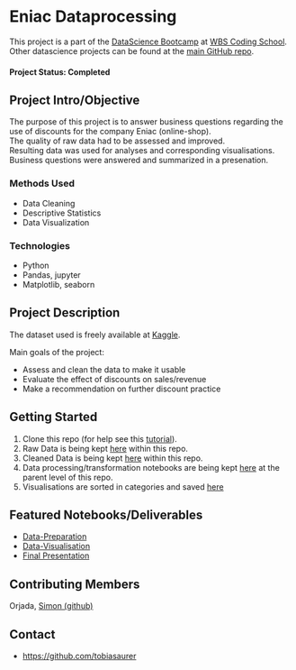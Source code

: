 # Eniac Dataprocessing
This project is a part of the [DataScience Bootcamp](https://www.wbscodingschool.com/data-science-bootcamp/) at [WBS Coding School](https://www.wbscodingschool.com/).  Other datascience projects can be found at the [main GitHub repo](https://github.com/tobiasaurer).

#### Project Status: Completed

## Project Intro/Objective
The purpose of this project is to answer business questions regarding the use of discounts for the company Eniac (online-shop).  
The quality of raw data had to be assessed and improved.  
Resulting data was used for analyses and corresponding visualisations.  
Business questions were answered and summarized in a presenation.

### Methods Used
* Data Cleaning
* Descriptive Statistics
* Data Visualization

### Technologies
* Python
* Pandas, jupyter
* Matplotlib, seaborn

## Project Description
The dataset used is freely available at [Kaggle](https://www.kaggle.com/datasets/olistbr/brazilian-ecommerce).  
  
Main goals of the project:  
* Assess and clean the data to make it usable
* Evaluate the effect of discounts on sales/revenue
* Make a recommendation on further discount practice  

## Getting Started

1. Clone this repo (for help see this [tutorial](https://help.github.com/articles/cloning-a-repository/)).
2. Raw Data is being kept [here](https://github.com/tobiasaurer/python-eniac-dataprocessing/tree/main/raw_data) within this repo. 
3. Cleaned Data is being kept [here](https://github.com/tobiasaurer/python-eniac-dataprocessing/tree/main/cleaned_data) within this repo.
3. Data processing/transformation notebooks are being kept [here](https://github.com/tobiasaurer/python-eniac-dataprocessing) at the parent level of this repo.
4. Visualisations are sorted in categories and saved [here](https://github.com/tobiasaurer/python-eniac-dataprocessing/tree/main/visualisations)

## Featured Notebooks/Deliverables
* [Data-Preparation](https://github.com/tobiasaurer/python-eniac-dataprocessing/blob/main/eniac_datapreparation.ipynb)
* [Data-Visualisation](https://github.com/tobiasaurer/python-eniac-dataprocessing/blob/main/eniac_visualisations.ipynb)
* [Final Presentation](https://github.com/tobiasaurer/python-eniac-dataprocessing/blob/main/final_presentation/eniac_final_presentation.pdf)

## Contributing Members  
Orjada, [Simon (github)](https://github.com/simonmayer90)

## Contact
* https://github.com/tobiasaurer
